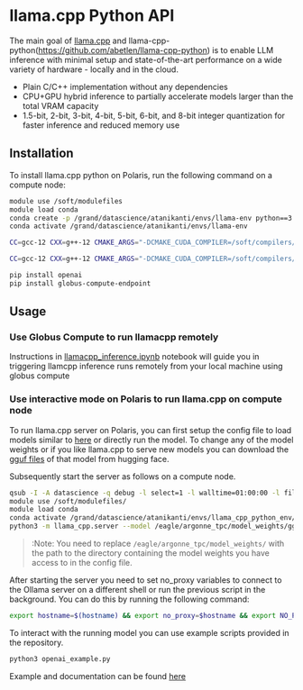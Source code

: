 # llama.cpp Python API
The main goal of [llama.cpp](https://github.com/ggerganov/llama.cpp) and llama-cpp-python(https://github.com/abetlen/llama-cpp-python) is to enable LLM inference with minimal setup and state-of-the-art performance on a wide variety of hardware - locally and in the cloud.
* Plain C/C++ implementation without any dependencies
* CPU+GPU hybrid inference to partially accelerate models larger than the total VRAM capacity
* 1.5-bit, 2-bit, 3-bit, 4-bit, 5-bit, 6-bit, and 8-bit integer quantization for faster inference and reduced memory use


## Installation
To install llama.cpp python on Polaris, run the following command on a compute node:

```bash
module use /soft/modulefiles
module load conda
conda create -p /grand/datascience/atanikanti/envs/llama-env python==3.10.12 -y
conda activate /grand/datascience/atanikanti/envs/llama-env

CC=gcc-12 CXX=g++-12 CMAKE_ARGS="-DCMAKE_CUDA_COMPILER=/soft/compilers/cudatoolkit/cuda-12.2.2/bin/nvcc" CMAKE_ARGS="-DLLAMA_CUDA=on" pip install llama-cpp-python

CC=gcc-12 CXX=g++-12 CMAKE_ARGS="-DCMAKE_CUDA_COMPILER=/soft/compilers/cudatoolkit/cuda-12.2.2/bin/nvcc" CMAKE_ARGS="-DLLAMA_CUDA=on" pip install llama-cpp-python[server] # for server

pip install openai
pip install globus-compute-endpoint
```


## Usage

### Use Globus Compute to run llamacpp remotely
Instructions in [llamacpp_inference.ipynb](llamacpp_inference.ipynb) notebook will guide you in triggering llamcpp inference runs remotely from your local machine using globus compute

### Use interactive mode on Polaris to run llama.cpp on compute node
To run llama.cpp server on Polaris, you can first setup the config file to load models similar to [here](./model.config) or directly run the model. 
To change any of the model weights or if you like llama.cpp to serve new models you can download the [gguf files](https://huggingface.co/TheBloke/CodeLlama-70B-Instruct-GPTQ) of that model from hugging face.

Subsequently start the server as follows on a compute node.

```bash
qsub -I -A datascience -q debug -l select=1 -l walltime=01:00:00 -l filesystems=home:eagle
module use /soft/modulefiles/
module load conda
conda activate /grand/datascience/atanikanti/envs/llama_cpp_python_env/
python3 -m llama_cpp.server --model /eagle/argonne_tpc/model_weights/gguf_files/llama-2-70b.Q5_M.gguf
```

> :Note: You need to replace `/eagle/argonne_tpc/model_weights/` with the path to the directory containing the model weights you have access to in the config file.

After starting the server you need to set no_proxy variables to connect to the Ollama server on a different shell or run the previous script in the background. You can do this by running the following command:

```bash
export hostname=$(hostname) && export no_proxy=$hostname && export NO_PROXY=$hostname
```

To interact with the running model you can use example scripts provided in the repository.

```bash
python3 openai_example.py 
```

Example and documentation can be found [here](https://llama-cpp-python.readthedocs.io/en/latest/server/)